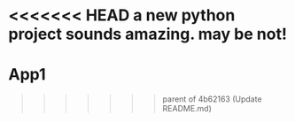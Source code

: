 <<<<<<< HEAD
a new python project sounds amazing. may be not! 
=======
# App1
>>>>>>> parent of 4b62163 (Update README.md)
